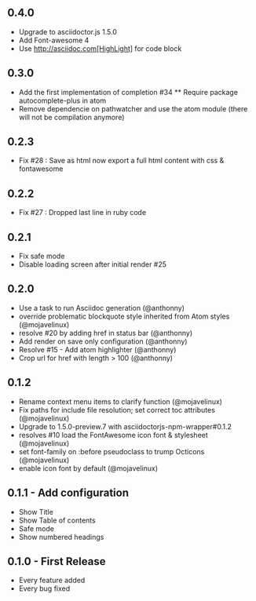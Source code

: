 ## 0.4.0
* Upgrade to asciidoctor.js 1.5.0
* Add Font-awesome 4
* Use http://asciidoc.com[HighLight] for code block

## 0.3.0
* Add the first implementation of completion #34
**  Require package autocomplete-plus in atom
* Remove dependencie on pathwatcher and use the atom module (there will not be compilation anymore)

## 0.2.3
* Fix #28 : Save as html now export a full html content with css & fontawesome

## 0.2.2
* Fix #27 : Dropped last line in ruby code

## 0.2.1
* Fix safe mode
* Disable loading screen after initial render #25

## 0.2.0
* Use a task to run Asciidoc generation (@anthonny)
* override problematic blockquote style inherited from Atom styles (@mojavelinux)
* resolve #20 by adding href in status bar (@anthonny)
* Add render on save only configuration (@anthonny)
* Resolve #15 - Add atom highlighter (@anthonny)
* Crop url for href with length > 100 (@anthonny)

## 0.1.2
* Rename context menu items to clarify function (@mojavelinux)
* Fix paths for include file resolution; set correct toc attributes (@mojavelinux)
* Upgrade to 1.5.0-preview.7 with asciidoctorjs-npm-wrapper#0.1.2
* resolves #10 load the FontAwesome icon font & stylesheet (@mojavelinux)
* set font-family on :before pseudoclass to trump Octicons (@mojavelinux)
* enable icon font by default (@mojavelinux)

## 0.1.1 - Add configuration
* Show Title
* Show Table of contents
* Safe mode
* Show numbered headings

## 0.1.0 - First Release
* Every feature added
* Every bug fixed

